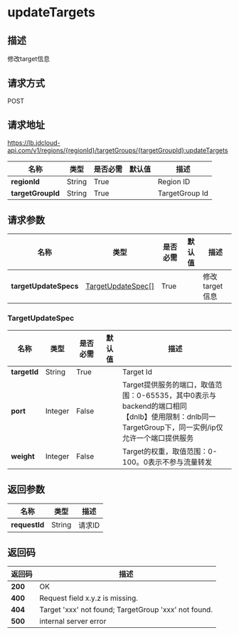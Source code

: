 # updateTargets


## 描述
修改target信息

## 请求方式
POST

## 请求地址
https://lb.jdcloud-api.com/v1/regions/{regionId}/targetGroups/{targetGroupId}:updateTargets

|名称|类型|是否必需|默认值|描述|
|---|---|---|---|---|
|**regionId**|String|True| |Region ID|
|**targetGroupId**|String|True| |TargetGroup Id|

## 请求参数
|名称|类型|是否必需|默认值|描述|
|---|---|---|---|---|
|**targetUpdateSpecs**|[TargetUpdateSpec[]](#targetupdatespec)|True| |修改target信息|

### <div id="TargetUpdateSpec">TargetUpdateSpec</div>
|名称|类型|是否必需|默认值|描述|
|---|---|---|---|---|
|**targetId**|String|True| |Target Id|
|**port**|Integer|False| |Target提供服务的端口，取值范围：0-65535，其中0表示与backend的端口相同 <br>【dnlb】使用限制：dnlb同一TargetGroup下，同一实例/ip仅允许一个端口提供服务|
|**weight**|Integer|False| |Target的权重，取值范围：0-100。0表示不参与流量转发|

## 返回参数
|名称|类型|描述|
|---|---|---|
|**requestId**|String|请求ID|


## 返回码
|返回码|描述|
|---|---|
|**200**|OK|
|**400**|Request field x.y.z is missing.|
|**404**|Target 'xxx' not found; TargetGroup 'xxx' not found.|
|**500**|internal server error|
